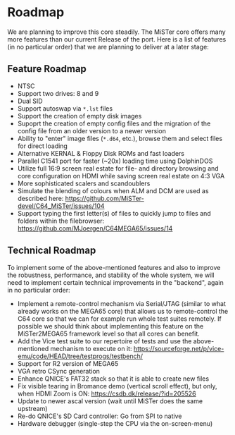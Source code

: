 Roadmap
=======

We are planning to improve this core steadily. The MiSTer core offers many
more features than our current Release of the port. Here is a list of features
(in no particular order) that we are planning to deliver at a later stage:

Feature Roadmap
---------------

* NTSC
* Support two drives: 8 and 9
* Dual SID
* Support autoswap via `*.lst` files
* Support the creation of empty disk images
* Supoprt the creation of empty config files and the migration of the config
  file from an older version to a newer version
* Ability to "enter" image files (`*.d64`, etc.), browse them and select
  files for direct loading
* Alternative KERNAL & Floppy Disk ROMs and fast loaders
* Parallel C1541 port for faster (~20x) loading time using DolphinDOS
* Utilize full 16:9 screen real estate for file- and directory browsing and
  core configuration on HDMI while saving screen real estate on 4:3 VGA
* More sophisticated scalers and scandoublers 
* Simulate the blending of colours when ALM and DCM are used
  as described here: https://github.com/MiSTer-devel/C64_MiSTer/issues/104
* Support typing the first letter(s) of files to quickly jump to files
  and folders within the filebrowser: https://github.com/MJoergen/C64MEGA65/issues/14

Technical Roadmap
-----------------

To implement some of the above-mentioned features and also to improve the
robustness, performance, and stability of the whole system, we will need
to implement certain technical improvements in the "backend", again in no
particular order:

* Implement a remote-control mechanism via Serial/JTAG (similar to what
  already works on the MEGA65 core) that allows us to remote-control the
  C64 core so that we can for example run whole test suites remotely.
  If possible we should think about implementing this feature on the
  MiSTer2MEGA65 framework level so that all cores can benefit.
* Add the Vice test suite to our repertoire of tests and use the
  above-mentioned mechanism to execute on it:
  https://sourceforge.net/p/vice-emu/code/HEAD/tree/testprogs/testbench/ 
* Support for R2 version of MEGA65
* VGA retro CSync generation
* Enhance QNICE's FAT32 stack so that it is able to create new files
* Fix visible tearing in Bromance demo (vertical scroll effect), but only,
  when HDMI Zoom is ON: https://csdb.dk/release/?id=205526
* Update to newer ascal version (wait until MiSTer does the same upstream)
* Re-do QNICE's SD Card controller: Go from SPI to native
* Hardware debugger (single-step the CPU via the on-screen-menu)
